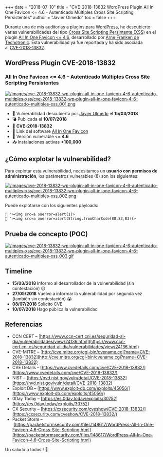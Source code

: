 +++
date = "2018-07-10"
title = "CVE-2018-13832 WordPress Plugin All In One Favicon <= 4.6 - Autenticado Múltiples Cross Site Scripting Persistentes"
author = "Javier Olmedo"
toc = false
+++

Durante una de mis auditorias a plugins para [WordPress](https://es.wordpress.org/), he descubierto varias vulnerabilidades del tipo [Cross Site Scripting Persintente (XSS)](https://www.owasp.org/index.php/Cross-site_Scripting_\(XSS\)) en el plugin [All In One Favicon <= 4.6](https://wordpress.org/plugins/all-in-one-favicon/), desarrollado por [Arne Franken de Techotronic](http://www.techotronic.de/). Esta vulnerabilidad ya fue reportada y ha sido asociada al [CVE-2018-13832](https://cve.mitre.org/cgi-bin/cvename.cgi?name=CVE-2018-13832).

## WordPress Plugin CVE-2018-13832

### All In One Favicon <= 4.6 – Autenticado Múltiples Cross Site Scripting Persistentes

[![/images/cve-2018-13832-wp-plugin-all-in-one-favicon-4-6-autenticado-multiples-xss/cve-2018-13832-wp-plugin-all-in-one-favicon-4-6-autenticado-multiples-xss_001.png](/images/cve-2018-13832-wp-plugin-all-in-one-favicon-4-6-autenticado-multiples-xss/cve-2018-13832-wp-plugin-all-in-one-favicon-4-6-autenticado-multiples-xss_001.png)](/images/cve-2018-13832-wp-plugin-all-in-one-favicon-4-6-autenticado-multiples-xss/cve-2018-13832-wp-plugin-all-in-one-favicon-4-6-autenticado-multiples-xss_001.png)

- 📅 Vulnerabilidad descubierta por [Javier Olmedo](https://twitter.com/JJavierOlmedo) el **15/03/2018**
- 💣 Publicada el **10/07/2018**
- 🐛 **CVE-2018-13832**
- 🔗 Link del software [All In One Favicon](https://wordpress.org/plugins/all-in-one-favicon/)
- 🐞 Versión vulnerable <= **4.6**
- 📥 Instalaciones activas **+100,000**

## ¿Cómo explotar la vulnerabilidad?

Para explotar esta vulnerabilidad, necesitamos un **usuario con permisos de administración**, los parámetros vulnerables (8) son los siguientes:

[![/images/cve-2018-13832-wp-plugin-all-in-one-favicon-4-6-autenticado-multiples-xss/cve-2018-13832-wp-plugin-all-in-one-favicon-4-6-autenticado-multiples-xss_002.png](/images/cve-2018-13832-wp-plugin-all-in-one-favicon-4-6-autenticado-multiples-xss/cve-2018-13832-wp-plugin-all-in-one-favicon-4-6-autenticado-multiples-xss_002.png)](/images/cve-2018-13832-wp-plugin-all-in-one-favicon-4-6-autenticado-multiples-xss/cve-2018-13832-wp-plugin-all-in-one-favicon-4-6-autenticado-multiples-xss_002.png)

Puede explotarse con los siguientes payloads:

```txt
💉 "><img src=a onerror=alert(1)>
💉 "><img src=a onerror=alert(String.fromCharCode(88,83,83))>
```

## Prueba de concepto (POC)

[![/images/cve-2018-13832-wp-plugin-all-in-one-favicon-4-6-autenticado-multiples-xss/cve-2018-13832-wp-plugin-all-in-one-favicon-4-6-autenticado-multiples-xss_003.gif](/images/cve-2018-13832-wp-plugin-all-in-one-favicon-4-6-autenticado-multiples-xss/cve-2018-13832-wp-plugin-all-in-one-favicon-4-6-autenticado-multiples-xss_003.gif)](/images/cve-2018-13832-wp-plugin-all-in-one-favicon-4-6-autenticado-multiples-xss/cve-2018-13832-wp-plugin-all-in-one-favicon-4-6-autenticado-multiples-xss_003.gif)

## Timeline

- **15/03/2018** Informo al desarrollador de la vulnerabilidad (sin contestación) 😥
- **27/05/2018** Vuelvo a informar la vulnerabilidad por segunda vez (también sin contestación) 😭
- **08/07/2018** Solicito CVE
- **10/07/2018** Hago pública la vulnerabilidad

## Referencias

- CCN CERT – [https://www.ccn-cert.cni.es/seguridad-al-dia/vulnerabilidades/view/24136.html](https://www.ccn-cert.cni.es/seguridad-al-dia/vulnerabilidades/view/24136.html)
- CVE-MITRE – [http://cve.mitre.org/cgi-bin/cvename.cgi?name=CVE-2018-13832](http://cve.mitre.org/cgi-bin/cvename.cgi?name=CVE-2018-13832)
- CVE Details – [https://www.cvedetails.com/cve/CVE-2018-13832/](https://www.cvedetails.com/cve/CVE-2018-13832/)
- NIST – [https://nvd.nist.gov/vuln/detail/CVE-2018-13832](https://nvd.nist.gov/vuln/detail/CVE-2018-13832)
- Exploit DB – [https://www.exploit-db.com/exploits/45056/](https://www.exploit-db.com/exploits/45056/)
- 0Day Today – [https://es.0day.today/exploits/30752](https://es.0day.today/exploits/30752)
- CX Security – [https://cxsecurity.com/cveshow/CVE-2018-13832/](https://cxsecurity.com/cveshow/CVE-2018-13832/)
- Packet Storm – [https://packetstormsecurity.com/files/148617/WordPress-All-In-One-Favicon-4.6-Cross-Site-Scripting.html](https://packetstormsecurity.com/files/148617/WordPress-All-In-One-Favicon-4.6-Cross-Site-Scripting.html)

Un saludo a todos!! 👋